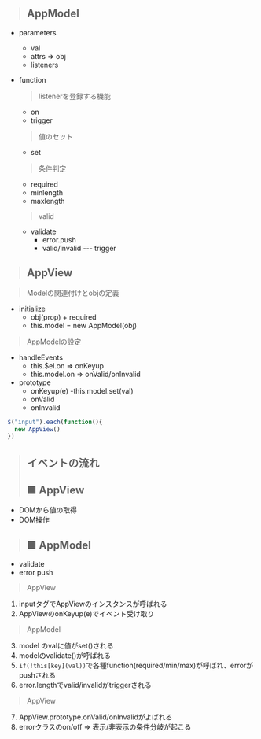 >## AppModel
  - parameters
    - val
    - attrs => obj
    - listeners

  - function<br>
    > listenerを登録する機能
    - on
    - trigger
    > 値のセット
    - set
    >条件判定
    - required
    - minlength
    - maxlength
    >valid
    - validate
      - error.push
      - valid/invalid --- trigger


>## AppView
  
  > Modelの関連付けとobjの定義
  - initialize
    - obj(prop) + required
    - this.model = new AppModel(obj)
  > AppModelの設定
  - handleEvents
    - this.$el.on => onKeyup
    - this.model.on => onValid/onInvalid
  - prototype
    - onKeyup(e)
      -this.model.set(val)
    - onValid
    - onInvalid



```JavaScript
$("input").each(function(){
  new AppView()
})
```

>## イベントの流れ
> ## ■ AppView
- DOMから値の取得
- DOM操作

> ## ■ AppModel
- validate
- error push

> AppView
1. inputタグでAppViewのインスタンスが呼ばれる
2. AppViewのonKeyup(e)でイベント受け取り

> AppModel
3. model のvalに値がset()される
4. modelのvalidate()が呼ばれる
5. ```if(!this[key](val))```で各種function(required/min/max)が呼ばれ、errorがpushされる
6. error.lengthでvalid/invalidがtriggerされる

> AppView
7. AppView.prototype.onValid/onInvalidがよばれる
8. errorクラスのon/off => 表示/非表示の条件分岐が起こる
